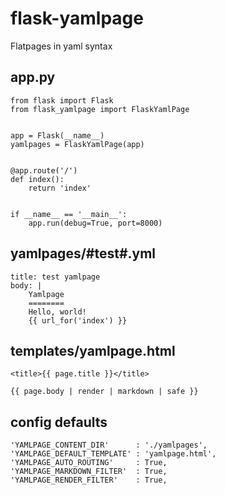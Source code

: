 flask-yamlpage
==============
Flatpages in yaml syntax

app.py
------
    from flask import Flask
    from flask_yamlpage import FlaskYamlPage


    app = Flask(__name__)
    yamlpages = FlaskYamlPage(app)


    @app.route('/')
    def index():
        return 'index'


    if __name__ == '__main__':
        app.run(debug=True, port=8000)


yamlpages/#test#.yml
-------------------
    title: test yamlpage
    body: |
        Yamlpage
        ========
        Hello, world!
        {{ url_for('index') }}


templates/yamlpage.html
-----------------------
    <title>{{ page.title }}</title>

    {{ page.body | render | markdown | safe }}


config defaults
---------------
    'YAMLPAGE_CONTENT_DIR'      : './yamlpages',
    'YAMLPAGE_DEFAULT_TEMPLATE' : 'yamlpage.html',
    'YAMLPAGE_AUTO_ROUTING'     : True,
    'YAMLPAGE_MARKDOWN_FILTER'  : True,
    'YAMLPAGE_RENDER_FILTER'    : True,
